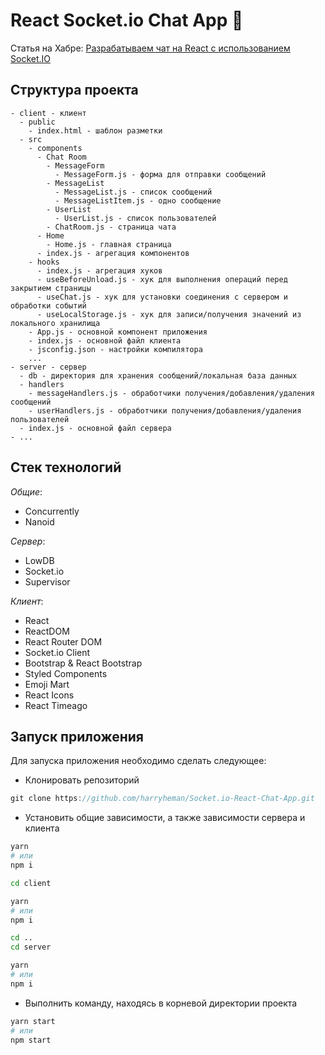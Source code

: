 # React Socket.io Chat App :metal:

Статья на Хабре: <a href="https://habr.com/ru/post/544046/">Разрабатываем чат на React с использованием Socket.IO</a>

## Структура проекта

```
- client - клиент
  - public
    - index.html - шаблон разметки
  - src
    - components
      - Chat Room
        - MessageForm
          - MessageForm.js - форма для отправки сообщений
        - MessageList
          - MessageList.js - список сообщений
          - MessageListItem.js - одно сообщение
        - UserList
          - UserList.js - список пользователей
        - ChatRoom.js - страница чата
      - Home
        - Home.js - главная страница
      - index.js - агрегация компонентов
    - hooks
      - index.js - агрегация хуков
      - useBeforeUnload.js - хук для выполнения операций перед закрытием страницы
      - useChat.js - хук для установки соединения с сервером и обработки событий
      - useLocalStorage.js - хук для записи/получения значений из локального хранилища
    - App.js - основной компонент приложения
    - index.js - основной файл клиента
    - jsconfig.json - настройки компилятора
    ...
- server - сервер
  - db - директория для хранения сообщений/локальная база данных
  - handlers
    - messageHandlers.js - обработчики получения/добавления/удаления сообщений
    - userHandlers.js - обработчики получения/добавления/удаления пользователей
  - index.js - основной файл сервера
- ...
```

## Стек технологий

*Общие*:

- Concurrently
- Nanoid

*Сервер*:

- LowDB
- Socket.io
- Supervisor

*Клиент*:

- React
- ReactDOM
- React Router DOM
- Socket.io Client
- Bootstrap & React Bootstrap
- Styled Components
- Emoji Mart
- React Icons
- React Timeago

## Запуск приложения

Для запуска приложения необходимо сделать следующее:

- Клонировать репозиторий

```js
git clone https://github.com/harryheman/Socket.io-React-Chat-App.git
```

- Установить общие зависимости, а также зависимости сервера и клиента

```bash
yarn
# или
npm i

cd client

yarn
# или
npm i

cd ..
cd server

yarn
# или
npm i
```

- Выполнить команду, находясь в корневой директории проекта

```bash
yarn start
# или
npm start
```
